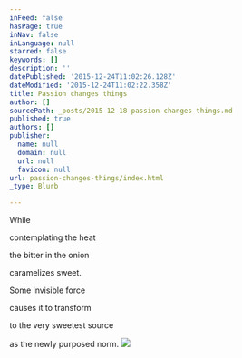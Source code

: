 ```yaml
---
inFeed: false
hasPage: true
inNav: false
inLanguage: null
starred: false
keywords: []
description: ''
datePublished: '2015-12-24T11:02:26.128Z'
dateModified: '2015-12-24T11:02:22.358Z'
title: Passion changes things
author: []
sourcePath: _posts/2015-12-18-passion-changes-things.md
published: true
authors: []
publisher:
  name: null
  domain: null
  url: null
  favicon: null
url: passion-changes-things/index.html
_type: Blurb

---
```

While 

contemplating the heat

the bitter in the onion

caramelizes sweet.

Some invisible force

causes it to transform

to the very sweetest source

as the newly purposed norm.
![](https://the-grid-user-content.s3-us-west-2.amazonaws.com/eae131f3-cceb-4f1b-a403-c316bac28286.jpg)